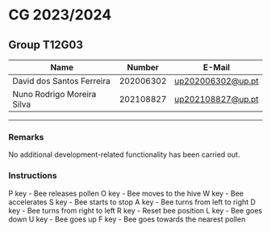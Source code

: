 # CG 2023/2024

## Group T12G03
| Name             | Number    | E-Mail             |
| ---------------- | --------- | ------------------ |
| David dos Santos Ferreira       | 202006302 | up202006302@up.pt               |
| Nuno Rodrigo Moreira Silva        | 202108827| up202108827@up.pt                |

----



 ### Remarks 

  No additional development-related functionality has been carried out.


  ### Instructions 

   P key - Bee releases pollen 
   O key - Bee moves to the hive 
   W key - Bee accelerates
   S key - Bee starts to stop 
   A key - Bee turns from left to right
   D key - Bee turns from right to left
   R key - Reset bee position
   L key - Bee goes down
   U key - Bee goes up
   F key - Bee goes towards the nearest pollen



